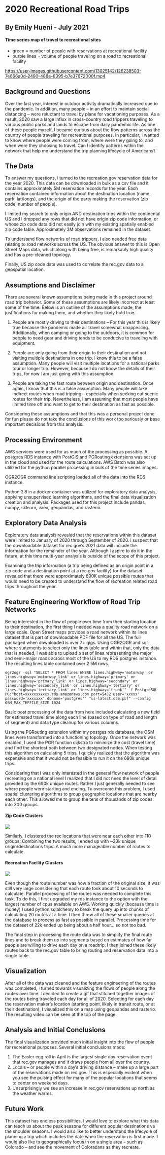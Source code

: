 # 2020 Recreational Road Trips
## By Emily Hueni - July 2021

#### Time series map of travel to recreational sites
- green = number of people with reservations at recreational facility
- purple lines = volume of people traveling on a road to recreational facility 

https://user-images.githubusercontent.com/13025142/126238503-7e666a0d-2490-488a-8395-b7e37672000f.mp4


## Background and Questions

Over the last year, interest in outdoor activity dramatically increased due to the pandemic.  In addition, many people – in an effort to maintain social distancing – were reluctant to travel by plane for vacationing purposes.  As a result, 2020 saw a large influx in cross-country road trippers traveling to various public parks and lands to escape from daily pandemic life.  As one of these people myself, I became curious about the flow patterns across the country of people traveling for recreational purposes.  In particular, I wanted to know where people were coming from, where were they going to, and when were they choosing to travel.  Can I identify patterns within the network that help me understand the trip planning lifecycle of Americans?  


## The Data

To answer my questions, I turned to the recreation.gov reservation data for the year 2020.  This data can be downloaded in bulk as a csv file and it contains approximately 5M reservation records for the year.  Each reservation contained information about the destination location (name, park, lat/longs), and the origin of the party making the reservation (zip code, number of people).  

I limited my search to only origin AND destination trips within the continental US and I dropped any rows that did not have origin zip code information, or whose zip code data did not easily join with my existing spatially enabled zip code table.   Approximately 3M observations remained in the dataset.

To understand flow networks of road trippers, I also needed free data relating to road networks across the US.  The obvious answer to this is Open Street Maps data, which along with being free, is remarkably high quality and has a pre-cleaned topology. 
 
Finally, US zip code data was used to correlate the rec.gov data to a geospatial location.



## Assumptions and Disclaimer

There are several known assumptions being made in this project around road trip behavior.  Some of these assumptions are likely incorrect at least some of the time.  Below is an outline of the assumptions made, the justifications for making them, and whether they likely hold true.

1.	People are mostly driving to their destinations – For this year this is likely true because the pandemic made air travel somewhat unappealing. Additionally, when camping or going to the outdoors, it is common for people to need gear and driving tends to be conducive to traveling with equipment.

2.	People are only going from their origin to their destination and not visiting multiple destinations in one trip.  I know this to be a false assumption. Many people will visit multiple locations for a national parks tour or longer trip.  However, because I do not know the details of their trips, for now I am just going with this assumption.

3.	People are taking the fast route between origin and destination.  Once again, I know that this is a false assumption. Many people will take indirect routes when road tripping – especially when seeking out scenic routes for their trip.  Nevertheless, I am assuming that most people have limited time off and want to get to their destination as fast as possible.  

Considering these assumptions and that this was a personal project done for fun please do not take the conclusions of this work too seriously or base important decisions from this analysis.  



## Processing Environment

AWS services were used for as much of the processing as possible. A postgres RDS instance with PostGIS and PGRouting extensions was set up in the cloud and used for the route calculations.  AWS Batch was also utilized for the python parallel processing in bulk of the time series images.

OGR2OGR command line scripting loaded all of the data into the RDS instance.  

Python 3.8 in a docker container was utilized for exploratory data analysis, applying unsupervised learning algorithms, and the final data visualization creation and analysis.  Packages used for this project include pandas, numpy, sklearn, vaex, geopandas, and rasterio.



## Exploratory Data Analysis
Exploratory data analysis revealed that the reservations within this dataset were limited to January of 2020 through September of 2020.  I suspect that the downloadable dataset for rec.gov’s 2021 data will include the information for the remainder of the year.  Although I aspire to do it in the future, at this time multi-year analysis is outside of the scope of this project.

Examining the trip information (a trip being defined as an origin point in a zip code and a destination point at a rec.gov facility) for the dataset revealed that there were approximately 690K unique possible routes that would need to be created to understand the flow of recreation related road trips throughout the year.

## Feature Engineering Workflow of Road Trip Networks
Being interested in the flow of people over time from their starting location to their destination, the first thing I needed was a quality road network on a large scale.  Open Street maps provides a road network within its lines dataset that is part of downloadable PDF file for all the US.  The full packaged when downloaded is over 7+ gigs.  Using OGR2OGR and sql where statements to select only the lines table and within that, only the data that is needed, I was able to upload a set of lines representing the major and semi-major roads across most of the US to my RDS postgres instance.  The resulting lines table contained over 2.5M rows.

```
ogr2ogr -sql "SELECT * FROM lines WHERE lines.highway='motorway' or lines.highway='motorway_link' or lines.highway='primary' or lines.highway='primary_link' or lines.highway='secondary' or lines.highway='secondary_link' or lines.highway='tertiary' or lines.highway='tertiary_link' or lines.highway='trunk'" -f PostgreSQL PG:"host=xxxxxxxxxxx.rds.amazonaws.com port=5432 user='xxxxx' password='xxxxxxx' dbname='postgres'" "us-latest.osm.pbf" --config OSM_MAX_TMPFILE_SIZE 1024
```

Basic post processing of the data from here included calculating a new field for estimated travel time along each line (based on type of road and length of segment) and data type cleanup for various columns.

Using the PGRouting extension within my postges rds database, the OSM lines were transformed into a functioning topology.  Once the network was enabled, I used the PGR function dijkstra to minimize the cost (travel time) and find the shortest path between two designated nodes.   When testing this algorithm on calculating 5 trips, I quickly realized that the algorithm was expensive and that it would not be feasible to run it on the 690k unique trips.  

Considering that I was only interested in the general flow network of people recreating on a national level I realized that I did not need the level of detail provided by the 690k unique routes.  Rather I just generally needed to see where people were starting and ending.  To overcome this problem, I used spatial clustering algorithms to group geographic locations that are nearby each other.  This allowed me to group the tens of thousands of zip codes into 300 groups.   

#### Zip Code Clusters
![](images/zip_code_clusters.PNG)


Similarly, I clustered the rec locations that were near each other into 110 groups.  Combining the two results, I ended up with ~20k unique origin/destinations trips. A much more manageable number of routes to calculate.

#### Recreation Facility Clusters
![](images/rec_clusters.png)

Even though the route number was now a fraction of the original size, it was still very large considering that each route took about 10 seconds to calculate.  Parallel processing of the routes was needed to complete this task.  To do this, I first upgraded my rds instance to the option with the largest number of cpus available on AWS.  Working quickly (because time is money) I used python sqlalchemy to break the query up into chunks of calculating 20 routes at a time.  I then threw all of these smaller queries at the database to process as fast as possible in parallel.  Processing time for the dataset of 22k ended up being about a half hour… so not too bad.

The final step in processing the route data was to simplify the final route lines and to break them up into segments based on estimates of how far people are willing to drive each day on a roadtrip.  I then joined these likely routes back to the rec.gov table to bring routing and reservation data into a single table. 

## Visualization
After all of the data was cleaned and the feature engineering of the routes was completed, I turned towards visualizing the flows of people along the routes over time.   I decided to create a gif that stitched together images of the routes being traveled each day for all of 2020. Selecting for each day the reservation maker’s location (starting point, likely in transit route, or at their destination), I visualized this on a map using geopandas and rasterio.  The resulting video can be seen at the top of the page.


## Analysis and Initial Conclusions
The final visualization provided much initial insight into the flow of people for recreational purposes. Several initial conclusions made:
1.	The Easter egg roll in April is the largest single day reservation event that rec.gov manages and it draws people from all over the country.
2.	Locals – or people within a day’s driving distance – make up a large part of the reservations made on rec.gov.  This is especially evident when you see the pulsing effect for many of the popular locations that seems to center on weekend days. 
3.	Unsurprisingly we see an increase in rec.gov reservations up north as the weather warms.


## Future Work
This dataset has endless possibilities.  I would love to explore what this data can teach us about the peak seasons for different popular destinations vs the shoulder seasons.  I would also like to better understand the lifecycle of planning a trip which includes the date when the reservation is first made.  I would also like to geographically focus in on a single area – such as Colorado – and see the movement of Coloradans as they recreate.
